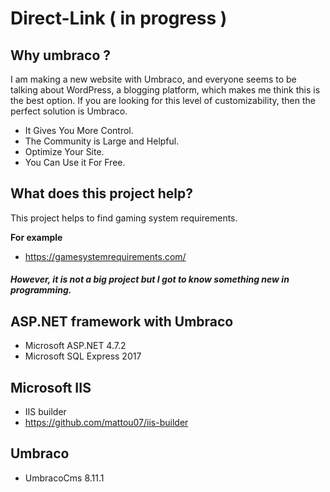 # Direct-Link ( in progress )

## Why umbraco ?
I am making a new website with Umbraco, and everyone seems to be talking about WordPress, a blogging platform, which makes me think this is the best option.
If you are looking for this level of customizability, then the perfect solution is Umbraco.
* It Gives You More Control.
* The Community is Large and Helpful.
* Optimize Your Site.
* You Can Use it For Free.

## What does this project help?
This project helps to find gaming system requirements.

**For example**
* https://gamesystemrequirements.com/

##### However, it is not a big project but I got to know something new in programming.

## ASP.NET framework with Umbraco
* Microsoft ASP.NET 4.7.2
* Microsoft SQL Express 2017

## Microsoft IIS
* IIS builder
* https://github.com/mattou07/iis-builder

## Umbraco
* UmbracoCms 8.11.1
